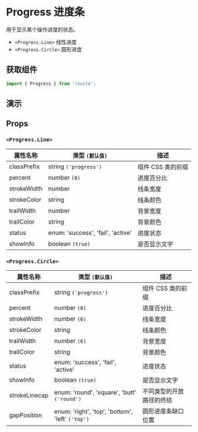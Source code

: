 # Progress 进度条

用于显示某个操作进度的状态。

* `<Progress.Line>` 线性进度
* `<Progress.Circle>` 圆形进度

## 获取组件

```js
import { Progress } from 'rsuite';
```

## 演示

<!--{demo}-->

## Props

### `<Progress.Line>`

| 属性名称    | 类型 `(默认值)`                   | 描述         |
| ----------- | --------------------------------- | ------------ |
| classPrefix | string `('progress')`             | 组件 CSS 类的前缀   |
| percent     | number `(0)`                      | 进度百分比   |
| strokeWidth | number                            | 线条宽度     |
| strokeColor | string                            | 线条颜色     |
| trailWidth  | number                            | 背景宽度     |
| trailColor  | string                            | 背景颜色     |
| status      | enum: 'success', 'fail', 'active' | 进度状态     |
| showInfo    | boolean `(true)`                  | 是否显示文字 |

### `<Progress.Circle>`

| 属性名称      | 类型 `(默认值)`                                  | 描述                     |
| ------------- | ------------------------------------------------ | ------------------------ |
| classPrefix   | string `('progress')`                            | 组件 CSS 类的前缀               |
| percent       | number `(0)`                                     | 进度百分比               |
| strokeWidth   | number `(6)`                                     | 线条宽度                 |
| strokeColor   | string                                           | 线条颜色                 |
| trailWidth    | number `(6)`                                     | 背景宽度                 |
| trailColor    | string                                           | 背景颜色                 |
| status        | enum: 'success', 'fail', 'active'                | 进度状态                 |
| showInfo      | boolean `(true)`                                 | 是否显示文字             |
| strokeLinecap | enum: 'round', 'square', 'butt' `('round')`      | 不同类型的开放路径的终结 |
| gapPosition   | enum: 'right', 'top', 'bottom', 'left' `('top')` | 圆形进度条缺口位置       |
